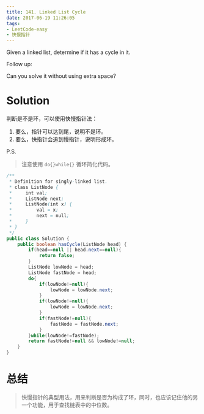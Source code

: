 ```yaml
---
title: 141. Linked List Cycle
date: 2017-06-19 11:26:05
tags:
- LeetCode-easy
- 快慢指针
---
```

Given a linked list, determine if it has a cycle in it.

Follow up:

Can you solve it without using extra space?

<!-- more -->

# Solution

判断是不是环，可以使用快慢指针法：<br>
1. 要么，指针可以达到尾，说明不是环。<br>
2. 要么，快指针会追到慢指针，说明形成环。<br>

P.S.
>注意使用 `do{}while{}` 循环简化代码。

```java
/**
 * Definition for singly-linked list.
 * class ListNode {
 *     int val;
 *     ListNode next;
 *     ListNode(int x) {
 *         val = x;
 *         next = null;
 *     }
 * }
 */
public class Solution {
    public boolean hasCycle(ListNode head) {
        if(head==null || head.next==null){
            return false;
        }
        ListNode lowNode = head;
        ListNode fastNode = head;
        do{
            if(lowNode!=null){
                lowNode = lowNode.next;
            }
            if(lowNode!=null){
                lowNode = lowNode.next;
            }
            if(fastNode!=null){
                fastNode = fastNode.next;
            }
        }while(lowNode!=fastNode);
        return fastNode!=null && lowNode!=null;
    }
}
```

# 总结

>快慢指针的典型用法，用来判断是否为构成了环，同时，也应该记住他的另一个功能，用于查找链表中的中位数。